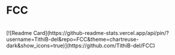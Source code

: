 # FCC
<br>
[![Readme Card](https://github-readme-stats.vercel.app/api/pin/?username=TithiB-del&repo=FCC&theme=chartreuse-dark&show_icons=true)](https://github.com/TithiB-del/FCC)
